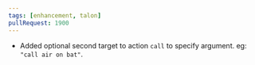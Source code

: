 ```yaml
---
tags: [enhancement, talon]
pullRequest: 1900
---
```


- Added optional second target to action `call` to specify argument. eg: `"call air on bat"`.
